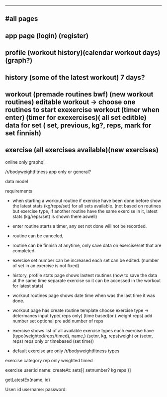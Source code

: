 
---
#all pages
--
app page (login) (register) 
-
profile (workout history)(calendar workout days)(graph?)
-
history (some of the latest workout) 7 days?
-
workout (premade routines bwf) (new workout routines) editable
workout -> choose one routines to start exexercise 
workout (timer when enter) (timer for exexercises)( all set editble)
data for set ( set, previous, kg?, reps, mark for set finnish) 
-
exercise (all exercises available)(new exercises)
-


online only
graphql

/r/bodyweightfitness app only or general?

data model 

requirements
- when starting a workout routine if exercise have been done before show the latest stats (kg/reps/set) for all sets available. (not based on routines but exercise type, if another routine have the same exercise in it, latest stats (kg/reps/set) is shown there aswell)

- enter routine starts a timer, any set not done will not be recorded. 

- routine can be canceled, 

- routine can be finnish at anytime, only save data on exercise/set that are completed

- exercise set number can be increased each set can be edited.
(number of set in an exercise is not fixed)

- history, profile stats page shows lastest routines (how to save the data at the same time separate exercise so it can be accessed in the workout for latest stats) 

- workout routines page shows date time when was the last time it was done.

- workout page has create routine template
	choose exercise type -> determanes input type( reps only) 	(time based)or ( weight reps)
	add number set 
	optional pre add number of reps	

- exercise shows list of all available exercise types
each exercise  have (type(weighted/reps/timed), name,)
(setnr, kg, reps)weight or (setnr, reps) reps only or timebased (set time))

- default exercise are only /r/bodyweightfitness types


exercise 
category
rep only
weighted
timed

exercise 
user:id
name:
createAt:
sets[{
setnumber? 
kg 
reps
}]

getLatestEx(name, id) 

User: id
username:
password:




